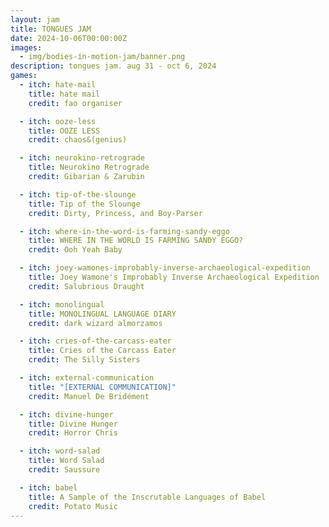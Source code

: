 ```yaml
---
layout: jam
title: TONGUES JAM
date: 2024-10-06T00:00:00Z
images:
  - img/bodies-in-motion-jam/banner.png
description: tongues jam. aug 31 - oct 6, 2024
games:
  - itch: hate-mail
    title: hate mail
    credit: fao organiser

  - itch: ooze-less
    title: OOZE LESS
    credit: chaos&(genius)

  - itch: neurokino-retrograde
    title: Neurokino Retrograde
    credit: Gibarian & Zarubin

  - itch: tip-of-the-slounge
    title: Tip of the Slounge
    credit: Dirty, Princess, and Boy-Parser

  - itch: where-in-the-word-is-farming-sandy-eggo
    title: WHERE IN THE WORLD IS FARMING SANDY EGGO?
    credit: Ooh Yeah Baby

  - itch: joey-wamones-improbably-inverse-archaeological-expedition
    title: Joey Wamone's Improbably Inverse Archaeological Expedition
    credit: Salubrious Draught

  - itch: monolingual
    title: MONOLINGUAL LANGUAGE DIARY
    credit: dark wizard almorzamos

  - itch: cries-of-the-carcass-eater
    title: Cries of the Carcass Eater
    credit: The Silly Sisters

  - itch: external-communication
    title: "[EXTERNAL COMMUNICATION]"
    credit: Manuel De Bridément

  - itch: divine-hunger
    title: Divine Hunger
    credit: Horror Chris

  - itch: word-salad
    title: Word Salad
    credit: Saussure

  - itch: babel
    title: A Sample of the Inscrutable Languages of Babel
    credit: Potato Music
---
```

